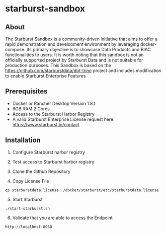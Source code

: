 # starburst-sandbox
## About
The Starburst Sandbox is a community-driven initiative that aims to offer a rapid demonstration and development environment by leveraging docker-compose. Its primary objective is to showcase Data Products and BIAC functionalities to users. It is worth noting that this sandbox is not an officially supported project by Starburst Data and is not suitable for production purposes.
This Sandbox is based on the https://github.com/starburstdata/dbt-trino project and includes modification to enable Starburst Enterprise Features


## Prerequisites
- Docker or Rancher Desktop Version 1.8.1 
- 6GB RAM 2 Cores
- Access to the Starburst Harbor Registry
- A valid Starburst Enterprise License request here https://www.starburst.io/contact


## Installation

1. Configure Starburst harbor registry

2. Test access to Starburst harbor registry


3. Clone the Github Repository

4. Copy License File

`cp starburstdata.license ./docker/starburst/etc/starburstdata.license`

5. Start Starburst 

`./start-starburst.sh`

6.  Validate that you are able to access the Endpoint

`http://localhost:8080`
